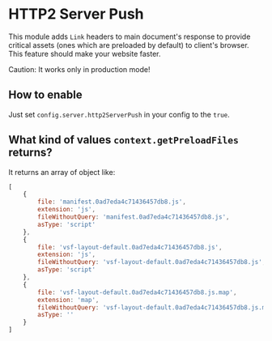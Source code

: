 # HTTP2 Server Push
This module adds `Link` headers to main document's response to provide critical assets (ones which are preloaded by default) to client's browser. This feature should make your website faster.   

Caution: It works only in production mode!

## How to enable
Just set `config.server.http2ServerPush` in your config to the `true`.

## What kind of values `context.getPreloadFiles` returns?
It returns an array of object like:
```js
[
    {
        file: 'manifest.0ad7eda4c71436457db8.js',
        extension: 'js',
        fileWithoutQuery: 'manifest.0ad7eda4c71436457db8.js',
        asType: 'script'
    },
    {
        file: 'vsf-layout-default.0ad7eda4c71436457db8.js',
        extension: 'js',
        fileWithoutQuery: 'vsf-layout-default.0ad7eda4c71436457db8.js',
        asType: 'script'
    },
    {
        file: 'vsf-layout-default.0ad7eda4c71436457db8.js.map',
        extension: 'map',
        fileWithoutQuery: 'vsf-layout-default.0ad7eda4c71436457db8.js.map',
        asType: ''
    }
]
```